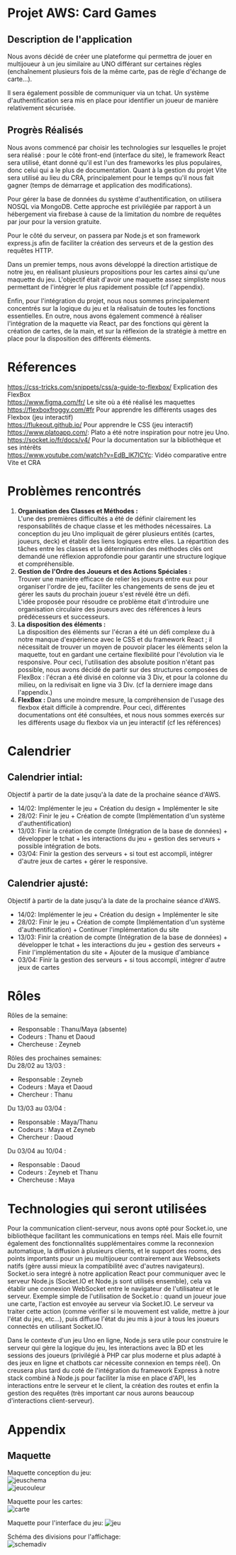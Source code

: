 # Projet AWS: Card Games

## Description de l'application

Nous avons décidé de créer une plateforme qui permettra de jouer en multijoueur à un jeu similaire au UNO différant sur certaines règles (enchaînement plusieurs fois de la même carte, pas de règle d'échange de carte...). 

Il sera également possible de communiquer via un tchat. Un système d'authentification sera mis en place pour identifier un joueur de manière relativement sécurisée.

## Progrès Réalisés 
  Nous avons commencé par choisir les technologies sur lesquelles le projet sera réalisé : pour le côté front-end (interface du site), le framework React sera utilisé, étant donné qu'il est l'un des frameworks les plus populaires, donc celui qui a le plus de documentation. Quant à la gestion du projet Vite sera utilisé au lieu du CRA, principalement pour le temps qu'il nous fait gagner (temps de démarrage et application des modifications).  

  Pour gérer la base de données du système d'authentification, on utilisera NOSQL via MongoDB. Cette approche est privilégiée par rapport à un hébergement via firebase à cause de la limitation du nombre de requêtes par jour pour la version gratuite.

  Pour le côté du serveur, on passera par Node.js et son framework express.js afin de faciliter la création des serveurs et de la gestion des requêtes HTTP.
  
  Dans un premier temps,  nous avons développé la direction artistique de notre jeu, en réalisant plusieurs propositions pour les cartes ainsi qu'une maquette du jeu. L'objectif était d'avoir une maquette assez simpliste nous permettant de l'intégrer le plus rapidement possible (cf l'appendix).

  Enfin, pour l'intégration du projet, nous nous sommes principalement concentrés sur la logique du jeu et la réalisatuin de toutes les fonctions essentielles. En outre, nous avons également commencé à réaliser l'intégration de la maquette via React, par des fonctions qui gèrent la création de cartes, de la main, et sur la réflexion de la stratégie à mettre en place pour la disposition des différents éléments.

# Réferences

https://css-tricks.com/snippets/css/a-guide-to-flexbox/ Explication des FlexBox  
https://www.figma.com/fr/ Le site où a été réalisé les maquettes  
https://flexboxfroggy.com/#fr Pour apprendre les différents usages des Flexbox (jeu interactif)  
https://flukeout.github.io/ Pour apprendre le CSS (jeu interactif)  
https://www.platoapp.com/: Plato a été notre inspiration pour notre jeu Uno.  
https://socket.io/fr/docs/v4/ Pour la documentation sur la bibliothèque et ses intérêts  
https://www.youtube.com/watch?v=EdB_lK7ICYc: Vidéo comparative entre Vite et CRA 


# Problèmes rencontrés
1. __Organisation des Classes et Méthodes :__  
L'une des premières difficultés a été de définir clairement les responsabilités de chaque classe et les méthodes nécessaires. La conception du jeu Uno impliquait de gérer plusieurs entités (cartes, joueurs, deck) et établir des liens logiques entre elles. La répartition des tâches entre les classes et la détermination des méthodes clés ont demandé une réflexion approfondie pour garantir une structure logique et compréhensible.
2. __Gestion de l'Ordre des Joueurs et des Actions Spéciales :__  
Trouver une manière efficace de relier les joueurs entre eux pour organiser l'ordre de jeu, faciliter les changements de sens de jeu et gérer les sauts du prochain joueur s'est révélé être un défi.  
L'idée proposée pour résoudre ce problème était d'introduire une organisation circulaire des joueurs avec des références à leurs prédécesseurs et successeurs.
3. __La disposition des éléments :__  
La disposition des éléments sur l'écran a été un défi complexe du à notre manque d'expérience avec le CSS et du framework React ; il nécessitait de trouver un moyen de pouvoir placer les éléments selon la maquette, tout en gardant une certaine flexibilité pour l'évolution via le responsive. Pour ceci, l'utilisation des absolute position n'étant pas possible, nous avons décidé de partir sur des structures composées de FlexBox : l'écran a été divisé en colonne via 3 Div, et pour la colonne du milieu, on la redivisait en ligne via 3 Div. (cf la derniere image dans l'appendix.)
4. __FlexBox :__
   Dans une moindre mesure, la compréhension de l'usage des flexbox était difficile à comprendre. Pour ceci, différentes documentations ont été consultées, et nous nous sommes exercés sur les différents usage du flexbox via un jeu interactif (cf les références)

# Calendrier

## Calendrier intial:
Objectif à partir de la date jusqu'à la date de la prochaine séance d'AWS.
- 14/02: Implémenter le jeu + Création du design + Implémenter le site
- 28/02: Finir le jeu + Création de compte (Implémentation d'un système d'authentification)
- 13/03: Finir la création de compte (Intégration de la base de données) + développer le tchat + les interactions du jeu + gestion des serveurs + possible intégration de bots.
- 03/04: Finir la gestion des serveurs + si tout est accompli, intégrer d'autre jeux de cartes + gérer le responsive.

## Calendrier ajusté:
Objectif à partir de la date jusqu'à la date de la prochaine séance d'AWS.
- 14/02: Implémenter le jeu + Création du design + Implémenter le site
- 28/02: Finir le jeu + Création de compte (Implémentation d'un système d'authentification) + Continuer l'implémentation du site
- 13/03: Finir la création de compte (Intégration de la base de données) + développer le tchat + les interactions du jeu + gestion des serveurs + Finir l'implémentation du site + Ajouter de la musique d'ambiance
- 03/04: Finir la gestion des serveurs + si tous accompli, intégrer d'autre jeux de cartes

# Rôles

Rôles de la semaine:  
- Responsable : Thanu/Maya (absente)
- Codeurs : Thanu et Daoud
- Chercheuse : Zeyneb

Rôles des prochaines semaines:  
Du 28/02 au 13/03 :  
- Responsable : Zeyneb
- Codeurs : Maya et Daoud
- Chercheur : Thanu

Du 13/03 au 03/04 :  
- Responsable : Maya/Thanu
- Codeurs :  Maya et Zeyneb
- Chercheur : Daoud

Du 03/04 au 10/04 :  
- Responsable : Daoud
- Codeurs : Zeyneb et Thanu
- Chercheuse : Maya


# Technologies qui seront utilisées

 Pour la communication client-serveur, nous avons opté pour Socket.io, une bibliothèque facilitant les communications en temps réel. Mais elle fournit également des fonctionnalités supplémentaires comme la reconnexion automatique, la diffusion à plusieurs clients, et le support des rooms, des points importants pour un jeu multijoueur contrairement aux Websockets natifs (gère aussi mieux la compatibilité avec d'autres navigateurs). Socket.io sera integré à notre application React pour communiquer avec le serveur Node.js (Socket.IO et Node.js sont utilisés ensemble), cela va établir une connexion WebSocket entre le navigateur de l'utilisateur et le serveur. 
Exemple simple de l'utilisation de Socket.io : quand un joueur joue une carte, l'action est envoyée au serveur via Socket.IO. Le serveur va traiter cette action (comme vérifier si le mouvement est valide, mettre à jour l'état du jeu, etc...), puis diffuse l'état du jeu mis à jour à tous les joueurs connectés en utilisant Socket.IO.

Dans le contexte d'un jeu Uno en ligne, Node.js sera utile pour construire le serveur qui gère la logique du jeu, les interactions avec la BD et les sessions des joueurs (privilégié à PHP car plus moderne et plus adapté à des jeux en ligne et chatbots car nécessite connexion en temps réel).
On creusera plus tard du coté de l'intégration du framework Express à notre stack combiné à Node.js pour faciliter la mise en place d'API, les interactions entre le serveur et le client, la création des routes et enfin la gestion des requêtes (très important car nous aurons beaucoup d'interactions client-serveur).
  
  

# Appendix
## Maquette
Maquette conception du jeu:  
![jeuschema](https://github.com/Groupe4AWS24/Jeux_de_cartes/blob/main/rapport/Maquette%20jeux.png)  
![jeucouleur](https://github.com/Groupe4AWS24/Jeux_de_cartes/blob/main/rapport/Maquette%20jeux%20couleur.png)  

Maquette pour les cartes:  
![carte](https://github.com/Groupe4AWS24/Jeux_de_cartes/blob/main/rapport/Maquette%20cartes.png)  

Maquette pour l'interface du jeu: 
![jeu](https://github.com/Groupe4AWS24/Jeux_de_cartes/blob/main/rapport/Maquette%20de%20l'interface%20du%20jeu.png)

Schéma des divisions pour l'affichage:  
![schemadiv](https://github.com/Groupe4AWS24/Jeux_de_cartes/blob/main/rapport/schemadiv.png)

